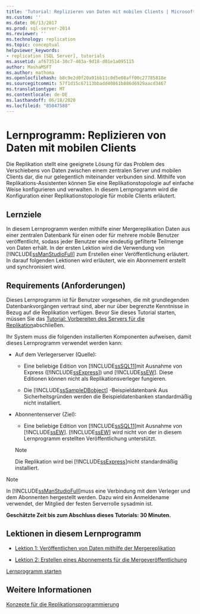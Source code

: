 ```yaml
---
title: 'Tutorial: Replizieren von Daten mit mobilen Clients | Microsoft-Dokumentation'
ms.custom: ''
ms.date: 06/13/2017
ms.prod: sql-server-2014
ms.reviewer: ''
ms.technology: replication
ms.topic: conceptual
helpviewer_keywords:
- replication [SQL Server], tutorials
ms.assetid: af673514-30c7-403a-9d18-d01e1a095115
author: MashaMSFT
ms.author: mathoma
ms.openlocfilehash: b8c9e2d0f20a91bb11c0d5e08aff00c27785818e
ms.sourcegitcommit: 57f1d15c67113bbadd40861b886d6929aacd3467
ms.translationtype: MT
ms.contentlocale: de-DE
ms.lasthandoff: 06/18/2020
ms.locfileid: "85047588"
---
```

# <a name="tutorial-replicating-data-with-mobile-clients"></a>Lernprogramm: Replizieren von Daten mit mobilen Clients
  Die Replikation stellt eine geeignete Lösung für das Problem des Verschiebens von Daten zwischen einem zentralen Server und mobilen Clients dar, die nur gelegentlich miteinander verbunden sind. Mithilfe von Replikations-Assistenten können Sie eine Replikationstopologie auf einfache Weise konfigurieren und verwalten. In diesem Lernprogramm wird die Konfiguration einer Replikationstopologie für mobile Clients erläutert.  
  
## <a name="what-you-will-learn"></a>Lernziele  
 In diesem Lernprogramm werden mithilfe einer Mergereplikation Daten aus einer zentralen Datenbank für einen oder für mehrere mobile Benutzer veröffentlicht, sodass jeder Benutzer eine eindeutig gefilterte Teilmenge von Daten erhält. In der ersten Lektion wird die Verwendung von [!INCLUDE[ssManStudioFull](../../includes/ssmanstudiofull-md.md)] zum Erstellen einer Veröffentlichung erläutert. In darauf folgenden Lektionen wird erläutert, wie ein Abonnement erstellt und synchronisiert wird.  
  
## <a name="requirements"></a>Requirements (Anforderungen)  
 Dieses Lernprogramm ist für Benutzer vorgesehen, die mit grundlegenden Datenbankvorgängen vertraut sind, aber nur über begrenzte Kenntnisse in Bezug auf die Replikation verfügen. Bevor Sie dieses Tutorial starten, müssen Sie das [Tutorial: Vorbereiten des Servers für die Replikation](tutorial-preparing-the-server-for-replication.md)abschließen.  
  
 Ihr System muss die folgenden installierten Komponenten aufweisen, damit dieses Lernprogramm verwendet werden kann:  
  
-   Auf dem Verlegerserver (Quelle):  
  
    -   Eine beliebige Edition von [!INCLUDE[ssSQL11](../../includes/sssql11-md.md)]mit Ausnahme von Express ([!INCLUDE[ssExpress](../../includes/ssexpress-md.md)]) und [!INCLUDE[ssEW](../../includes/ssew-md.md)]. Diese Editionen können nicht als Replikationsverleger fungieren.  
  
    -   Die [!INCLUDE[ssSampleDBobject](../../includes/sssampledbobject-md.md)] -Beispieldatenbank Aus Sicherheitsgründen werden die Beispieldatenbanken standardmäßig nicht installiert.  
  
-   Abonnentenserver (Ziel):  
  
    -   Eine beliebige Edition von [!INCLUDE[ssSQL11](../../includes/sssql11-md.md)]mit Ausnahme von [!INCLUDE[ssEW](../../includes/ssew-md.md)]. [!INCLUDE[ssEW](../../includes/ssew-md.md)] wird nicht von der in diesem Lernprogramm erstellten Veröffentlichung unterstützt.  
  
    > [!NOTE]  
    >  Die Replikation wird bei [!INCLUDE[ssExpress](../../includes/ssexpress-md.md)]nicht standardmäßig installiert.  
  
> [!NOTE]  
>  In [!INCLUDE[ssManStudioFull](../../includes/ssmanstudiofull-md.md)]muss eine Verbindung mit dem Verleger und dem Abonnenten hergestellt werden. Dazu wird ein Anmeldename verwendet, der Mitglied der festen Serverrolle sysadmin ist.  
  
 **Geschätzte Zeit bis zum Abschluss dieses Tutorials: 30 Minuten.**  
  
## <a name="lessons-in-this-tutorial"></a>Lektionen in diesem Lernprogramm  
  
-   [Lektion 1: Veröffentlichen von Daten mithilfe der Mergereplikation](lesson-1-publishing-data-using-merge-replication.md)  
  
-   [Lektion 2: Erstellen eines Abonnements für die Mergeveröffentlichung](lesson-2-creating-a-subscription-to-the-merge-publication.md)  
  
 [Lernprogramm starten](merge/merge-replication.md)  
  
## <a name="see-also"></a>Weitere Informationen  
 [Konzepte für die Replikationsprogrammierung](concepts/replication-programming-concepts.md)  
  
  
